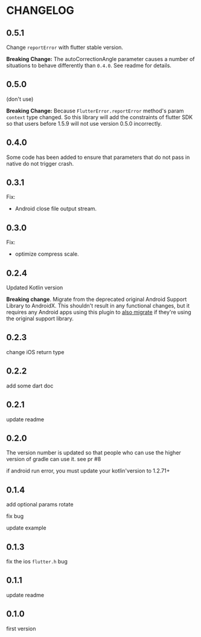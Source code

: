 # CHANGELOG

## 0.5.1

Change `reportError` with flutter stable version.

**Breaking Change:**
The autoCorrectionAngle parameter causes a number of situations to behave differently than `0.4.0`. See readme for details.

## 0.5.0

(don't use)

**Breaking Change:**
Because `FlutterError.reportError` method's param `context` type changed.
So this library will add the constraints of flutter SDK so that users before 1.5.9 will not use version 0.5.0 incorrectly.

## 0.4.0

Some code has been added to ensure that parameters that do not pass in native do not trigger crash.

## 0.3.1

Fix:

- Android close file output stream.

## 0.3.0

Fix:

- optimize compress scale.

## 0.2.4

Updated Kotlin version

**Breaking change**. Migrate from the deprecated original Android Support
Library to AndroidX. This shouldn't result in any functional changes, but it
requires any Android apps using this plugin to [also
migrate](https://developer.android.com/jetpack/androidx/migrate) if they're
using the original support library.

## 0.2.3

change iOS return type

## 0.2.2

add some dart doc

## 0.2.1

update readme

## 0.2.0

The version number is updated so that people who can use the higher version of gradle can use it. see pr #8

if android run error, you must update your kotlin'version to 1.2.71+

## 0.1.4

add optional params rotate

fix bug

update example

## 0.1.3

fix the ios `flutter.h` bug

## 0.1.1

update readme

## 0.1.0

first version
